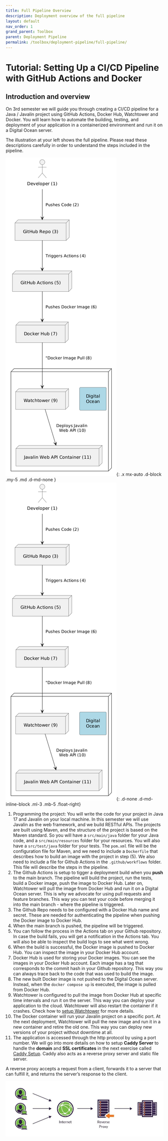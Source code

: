 ```yaml
---
title: Full Pipeline Overview
description: Deployment overview of the full pipeline
layout: default
nav_order: 1
grand_parent: Toolbox
parent: Deployment Pipeline
permalink: /toolbox/deployment-pipeline/full-pipeline/
---
```


# Tutorial: Setting Up a CI/CD Pipeline with GitHub Actions and Docker

## Introduction and overview

On 3rd semester we will guide you through creating a CI/CD pipeline for a Java / Javalin project using GitHub Actions, Docker Hub, Watchtower and Docker. You will learn how to automate the building, testing, and deployment of your application in a containerized environment and run it on a Digital Ocean server.

The illustration at your left shows the full pipeline. Please read these descriptions carefully in order to understand the steps included in the pipeline.

![pipeline](./images/fullpipeline.png){: .x mx-auto .d-block .my-5 .md .d-md-none }
![pipeline](./images/fullpipeline.png){: .d-none .d-md-inline-block .ml-3 .mb-5 .float-right}

1. Programming the project: You will write the code for your project in Java 17 and Javalin on your local machine. In this semester we will use Javalin as the web framework, and we build RESTful APIs. The projects are built using Maven, and the structure of the project is based on the Maven standard. So you will have a `src/main/java` folder for your Java code, and a `src/main/resources` folder for your resources. You will also have a `src/test/java` folder for your tests. The `pom.xml` file will be the configuration file for Maven, and we need to include a `Dockerfile` that describes how to build an image with the project in step (5). We also need to include a file for Github Actions in the `.github/workflows` folder. This file will describe the steps in the pipeline.
2. The Github Actions is setup to tigger a deployment build when you **push** to the main branch. The pipeline will build the project, run the tests, build a Docker image, push the image to Docker Hub. Later on, Watchtower will pull the image from Docker Hub and run it on a Digital Ocean server. This is why we advocate for using pull requests and feature branches. This way you can test your code before merging it into the main branch - where the pipeline is triggered.
3. The Github Repo needs to be configured with a Docker Hub name and secret. These are needed for authenticating the pipeline when pushing the Docker image to Docker Hub.
4. When the main branch is pushed, the pipeline will be triggered.
5. You can follow the process in the Actions tab on your Github repository. In case the build fails, you will get a notification in the Actions tab. You will also be able to inspect the build logs to see what went wrong.
6. When the build is successful, the Docker image is pushed to Docker Hub. You can inspect the image in your Docker Hub account.
7. Docker Hub is used for storing your Docker images. You can see the images in your Docker Hub account. Each image has a tag that corresponds to the commit hash in your Github repository. This way you can always trace back to the code that was used to build the image.
8. The new built Docker image is not pushed to the Digital Ocean server. Instead, when the `docker compose up` is executed, the image is pulled from Docker Hub.
9. Watchtower is configured to pull the image from Docker Hub at specific time intervals and run it on the server. This way you can deploy your application to the cloud. Watchtower will also restart the container if it crashes. Check how to [setup Watchtower](./watchtower.md) for more details.
10. The Docker container will run your Javalin project on a specific port. At the next deployment, Watchtower will pull the new image and run it in a new container and retire the old one. This way you can deploy new versions of your project without downtime at all.
11. The application is accessed through the http protocol by using a port number.  We will go into more details on how to setup **Caddy Server** to handle the **domain** and **SSL certificates** in the next exercise called [Caddy Setup](./caddy_setup.md). Caddy also acts as a reverse proxy server and static file server.

A reverse proxy accepts a request from a client, forwards it to a server that can fulfill it, and returns the server’s response to the client.

![Reverse Proxy](./images/reverseproxy.webp)
